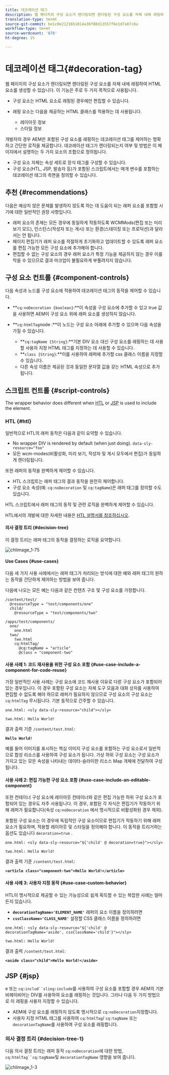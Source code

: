 ```yaml
---
title: 데코레이션 태그
description: 웹 페이지의 구성 요소가 렌더링되면 렌더링된 구성 요소를 자체 내에 래핑하여 HTML 요소를 생성할 수 있습니다. 개발자의 경우 AEM은 포함된 구성 요소를 래핑하는 데코레이션 태그를 제어하는 명확하고 간단한 로직을 제공합니다.
translation-type: tm+mt
source-git-commit: be1c0e21216b1014a36f88d13557f6e1d7a87c0a
workflow-type: tm+mt
source-wordcount: '878'
ht-degree: 1%

---
```



# 데코레이션 태그{#decoration-tag}

웹 페이지의 구성 요소가 렌더링되면 렌더링된 구성 요소를 자체 내에 래핑하여 HTML 요소를 생성할 수 있습니다. 이 기능은 주로 두 가지 목적으로 사용됩니다.

* 구성 요소는 HTML 요소로 래핑된 경우에만 편집할 수 있습니다.
* 래핑 요소는 다음을 제공하는 HTML 클래스를 적용하는 데 사용됩니다.

   * 레이아웃 정보
   * 스타일 정보

개발자의 경우 AEM은 포함된 구성 요소를 래핑하는 데코레이션 태그를 제어하는 명확하고 간단한 로직을 제공합니다. 데코레이션 태그가 렌더링되는지 여부 및 방법은 이 페이지에서 설명하는 두 가지 요소의 조합으로 정의됩니다.

* 구성 요소 자체는 속성 세트로 장식 태그를 구성할 수 있습니다.
* 구성 요소(HTL, JSP, 발송자 등)가 포함된 스크립트에서는 매개 변수를 포함하는 데코레이션 태그의 측면을 정의할 수 있습니다.

## 추천 {#recommendations}

다음은 예상치 않은 문제를 발생하지 않도록 하는 데 도움이 되는 래퍼 요소를 포함할 시기에 대한 일반적인 권장 사항입니다.

* 래퍼 요소의 존재는 모든 경우에 동일하게 작동하도록 WCMMods(편집 또는 미리 보기 모드), 인스턴스(작성자 또는 게시) 또는 환경(스테이징 또는 프로덕션)과 달라서는 안 됩니다.
* 페이지 편집기가 래퍼 요소를 적절하게 초기화하고 업데이트할 수 있도록 래퍼 요소를 편집 가능한 모든 구성 요소에 추가해야 합니다.
* 편집할 수 없는 구성 요소의 경우 래퍼 요소가 특정 기능을 제공하지 않는 경우 이를 막을 수 있으므로 결과 마크업이 불필요하게 부풀려지지 않습니다.

## 구성 요소 컨트롤 {#component-controls}

다음 속성과 노드를 구성 요소에 적용하여 데코레이션 태그의 동작을 제어할 수 있습니다.

* **`cq:noDecoration {boolean}`:**이 속성을 구성 요소에 추가할 수 있고 true 값을 사용하면 AEM이 구성 요소 위에 래퍼 요소를 생성하지 않습니다.

* **`cq:htmlTag`node :**이 노드는 구성 요소 아래에 추가할 수 있으며 다음 속성을 가질 수 있습니다.

   * **`cq:tagName {String}`:**기본 DIV 요소 대신 구성 요소를 래핑하는 데 사용할 사용자 지정 HTML 태그를 지정하는 데 사용할 수 있습니다.
   * **`class {String}`:**이를 사용하여 래퍼에 추가할 css 클래스 이름을 지정할 수 있습니다.
   * 다른 속성 이름은 제공된 것과 동일한 문자열 값을 갖는 HTML 속성으로 추가됩니다.

## 스크립트 컨트롤 {#script-controls}

The wrapper behavior does different when [HTL](/help/sites-developing/decoration-tag.md#htl) or [JSP](/help/sites-developing/decoration-tag.md#jsp) is used to include the element.

### HTL {#htl}

일반적으로 HTL의 래퍼 동작은 다음과 같이 요약할 수 있습니다.

* No wrapper DIV is rendered by default (when just doing). `data-sly-resource="foo"`
* 모든 wcm-modes(비활성화, 미리 보기, 작성자 및 게시 모두에서 편집)가 동일하게 렌더링됩니다.

또한 래퍼의 동작을 완벽하게 제어할 수 있습니다.

* HTL 스크립트는 래퍼 태그의 결과 동작을 완전히 제어합니다.
* 구성 요소 속성(예: `cq:noDecoration` 및 `cq:tagName`)은 래퍼 태그를 정의할 수도 있습니다.

HTL 스크립트에서 래퍼 태그의 동작 및 관련 로직을 완벽하게 제어할 수 있습니다.

HTL에서의 개발에 대한 자세한 내용은 [HTL 설명서를 참조하십시오](https://docs.adobe.com/content/help/ko-KR/experience-manager-htl/using/overview.html).

#### 의사 결정 트리 {#decision-tree}

이 결정 트리는 래퍼 태그의 동작을 결정하는 로직을 요약합니다.

![chlimage_1-75](assets/chlimage_1-75a.png)

#### Use Cases {#use-cases}

다음 세 가지 사용 사례에서는 래퍼 태그가 처리되는 방식에 대한 예와 래퍼 태그의 원하는 동작을 간단하게 제어하는 방법을 보여 줍니다.

다음에 나오는 모든 예는 다음과 같은 컨텐츠 구조 및 구성 요소를 가정합니다.

```
/content/test/
  @resourceType = "test/components/one"
  child/
    @resourceType = "test/components/two"
```

```
/apps/test/components/
  one/
    one.html
  two/
    two.html
    cq:htmlTag/
      @cq:tagName = "article"
      @class = "component-two"
```

#### 사용 사례 1: 코드 재사용을 위한 구성 요소 포함 {#use-case-include-a-component-for-code-reuse}

가장 일반적인 사용 사례는 구성 요소에 코드 재사용 이유로 다른 구성 요소가 포함되어 있는 경우입니다. 이 경우 포함된 구성 요소는 자체 도구 모음과 대화 상자를 사용하여 편집할 수 없도록 해야 하므로 래퍼가 필요하지 않으므로 구성 요소의 구성 요소는 `cq:htmlTag` 무시됩니다. 기본 동작으로 간주할 수 있습니다.

`one.html: <sly data-sly-resource="child"></sly>`

`two.html: Hello World!`

결과 출력 기준 `/content/test.html`:

**`Hello World!`**

예를 들어 이미지를 표시하는 핵심 이미지 구성 요소를 포함하는 구성 요소로서 일반적으로 합성 리소스를 사용하여 구성 요소가 됩니다. 가상 하위 구성 요소는 구성 요소가 가지고 있는 모든 속성을 나타내는 데이터-슬라이한 리소스 Map 개체에 전달하여 구성됩니다.

#### 사용 사례 2: 편집 가능한 구성 요소 포함 {#use-case-include-an-editable-component}

또한 컨테이너 구성 요소에 레이아웃 컨테이너와 같은 편집 가능한 하위 구성 요소가 포함되어 있는 경우도 자주 사용됩니다. 이 경우, 포함된 각 자식은 편집기가 작동하기 위해 래퍼가 필요합니다(속성 `cq:noDecoration` 에서 명시적으로 비활성화된 경우 제외).

포함된 구성 요소는 이 경우에 독립적인 구성 요소이므로 편집기가 작동하기 위해 래퍼 요소가 필요하며, 적용할 레이아웃 및 스타일을 정의해야 합니다. 이 동작을 트리거하는 옵션도 있습니다 `decoration=true` .

`one.html: <sly data-sly-resource="${'child' @ decoration=true}"></sly>`

`two.html: Hello World!`

결과 출력 기준 `/content/test.html`:

**`<article class="component-two">Hello World!</article>`**

#### 사용 사례 3: 사용자 지정 동작 {#use-case-custom-behavior}

HTL이 명시적으로 제공할 수 있는 가능성으로 쉽게 획득할 수 있는 복잡한 사례는 얼마든지 있습니다.

* **`decorationTagName='ELEMENT_NAME'`** 래퍼의 요소 이름을 정의하려면
* **`cssClassName='CLASS_NAME'`** 설정할 CSS 클래스 이름을 정의하려면

`one.html: <sly data-sly-resource="${'child' @ decorationTagName='aside', cssClassName='child'}"></sly>`

`two.html: Hello World!`

결과 출력 `/content/test.html`:

**`<aside class="child">Hello World!</aside>`**

## JSP {#jsp}

e 또는 `cq:includ``sling:include`를 사용하여 구성 요소를 포함할 경우 AEM의 기본 비헤이비어는 DIV를 사용하여 요소를 래핑하는 것입니다. 그러나 다음 두 가지 방법으로 이 래핑을 사용자 지정할 수 있습니다.

* AEM에 구성 요소를 래핑하지 않도록 명시적으로 `cq:noDecoration`지정합니다.
* 사용자 지정 HTML 태그를 사용하여 `cq:htmlTag`/ `cq:tagName` 또는 `decorationTagName`를 사용하여 구성 요소를 래핑합니다.

### 의사 결정 트리 {#decision-tree-1}

다음 의사 결정 트리는 래퍼 동작 `cq:noDecoration`에 대한 방법, `cq:htmlTag``cq:tagName`및 `decorationTagName` 영향을 보여 줍니다.

![chlimage_1-3](assets/chlimage_1-3a.jpeg)

